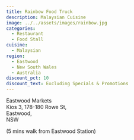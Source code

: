 ```yaml
---
title: Rainbow Food Truck
description: Malaysian Cuisine
image: ../../assets/images/rainbow.jpg
categories:
  - Restaurant
  - Food Stall
cuisine:
  - Malaysian
region:
  - Eastwood
  - New South Wales
  - Australia
discount_pct: 10
discount_text: Excluding Specials & Promotions
---
```


Eastwood Markets\
Kios 3, 178-180 Rowe St,\
Eastwood,\
NSW

(5 mins walk from Eastwood Station)
